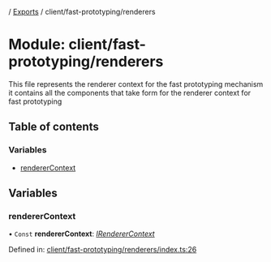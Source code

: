 [](../README.md) / [Exports](../modules.md) / client/fast-prototyping/renderers

# Module: client/fast-prototyping/renderers

This file represents the renderer context for the fast prototyping mechanism it
contains all the components that take form for the renderer context for fast prototyping

## Table of contents

### Variables

- [rendererContext](client_fast_prototyping_renderers.md#renderercontext)

## Variables

### rendererContext

• `Const` **rendererContext**: [*IRendererContext*](../interfaces/client_providers_renderer.irenderercontext.md)

Defined in: [client/fast-prototyping/renderers/index.ts:26](https://github.com/onzag/itemize/blob/0569bdf2/client/fast-prototyping/renderers/index.ts#L26)
